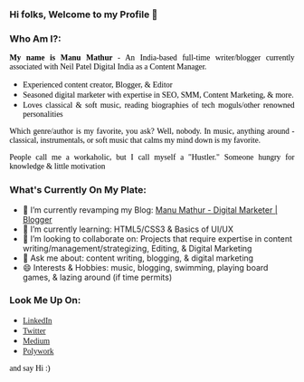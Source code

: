 ### Hi folks, Welcome to my Profile 👋

### Who Am I?:

<p style="text-align: justify;"><span style="color: #000000; font-family: Cambria;">  <b> My name is Manu Mathur </b> - An India-based full-time writer/blogger currently associated with Neil Patel Digital India as a Content Manager. </span></p>
<ul>
 	<li style="text-align: justify;"><span style="color: #000000; font-family: Cambria;"> Experienced content creator, Blogger, & Editor </span></li>
 	<li style="text-align: justify;"><span style="color: #000000; font-family: Cambria;"> Seasoned digital marketer with expertise in SEO, SMM, Content Marketing, & more.</span></li>
 	<li style="text-align: justify;"><span style="color: #000000; font-family: Cambria;"> Loves classical & soft music, reading biographies of tech moguls/other renowned personalities</span></li>
</ul>
<p style="text-align: justify;"><span style="color: #000000; font-family: Cambria;"> Which genre/author is my favorite, you ask? Well, nobody. In music, anything around - classical, instrumentals, or soft music that calms my mind down is my favorite.</span></p>

<p style="text-align: justify;"><span style="color: #000000; font-family: Cambria;"> People call me a workaholic, but I call myself a "Hustler." Someone hungry for knowledge & little motivation</span></p>

### What's Currently On My Plate:  

- 🔭 I’m currently revamping my Blog: <a href="https://whereispillmythoughts.com/" target="_blank" rel="noopener"> Manu Mathur - Digital Marketer | Blogger</a> 
- 🌱 I’m currently learning: HTML5/CSS3 & Basics of UI/UX   
- 👯 I’m looking to collaborate on: Projects that require expertise in content writing/management/strategizing, Editing, & Digital Marketing
- 💬 Ask me about: content writing, blogging, & digital marketing
- 😄 Interests & Hobbies: music, blogging, swimming, playing board games, & lazing around (if time permits) 

### Look Me Up On:
 <ul>
 	<li style="text-align: justify;"><span style="color: #000000; font-family: Cambria;"> <a href="https://www.linkedin.com/in/mannkizubani/" target="_blank" rel="noopener noreferrer">LinkedIn</a></span></li>
 	<li style="text-align: justify;"><span style="color: #000000; font-family: Cambria;"> <a href="https://twitter.com/mannkizubani" target="_blank" rel="noopener noreferrer">Twitter</a></span></li>
 	<li style="text-align: justify;"><span style="color: #000000; font-family: Cambria;"> <a href="https://mannkizubani.medium.com/" target="_blank" rel="noopener noreferrer">Medium</a></span></li>
   <li style="text-align: justify;"><span style="color: #000000; font-family: Cambria;"> <a href="https://www.polywork.com/manu_mathur" target="_blank" rel="noopener noreferrer">Polywork</a></span></li>
  </ul>
  
<p style="text-align: justify;"><span style="color: #000000; font-family: Cambria;"> and say Hi :) </span></p>
